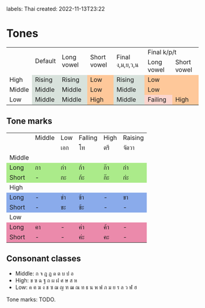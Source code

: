 labels: Thai
created: 2022-11-13T23:22

# Tones

<table>
	<tr><td rowspan="2"></td rowspan="2"><td rowspan="2">Default</td><td rowspan="2">Long vowel</td><td rowspan="2">Short vowel</td><td rowspan="2">Final ง,ม,ย,ว,น</td><td colspan="2">Final k/p/t</td></tr>
	<tr><td>Long vowel</td><td>Short vowel</td></tr>
	<tr><td>High</td><td style="background-color: #d8e2dc;">Rising</td><td style="background-color: #d8e2dc;">Rising</td><td style="background-color: #fec89a;">Low</td><td style="background-color: #d8e2dc;">Rising</td><td colspan="2" style="background-color: #fec89a;">Low</td></tr>
	<tr><td>Middle</td><td style="background-color: #d8e2dc;">Middle</td><td style="background-color: #d8e2dc;">Middle</td><td style="background-color: #fec89a;">Low</td><td style="background-color: #d8e2dc;">Middle</td><td colspan="2" style="background-color: #fec89a;">Low</td></tr>
	<tr><td>Low</td><td style="background-color: #d8e2dc;">Middle</td><td style="background-color: #d8e2dc;">Middle</td><td style="background-color: #fec89a;">High</td><td style="background-color: #d8e2dc;">Middle</td><td style="background-color: #fcd5ce;">Failing</td><td style="background-color: #fec89a;">High</td></tr>
</table>

## Tone marks

<table>
	<tr>
		<td></td><td>Middle</td><td>Low</td><td>Falling</td><td>High</td><td>Raising</td>
	</tr>
	<tr>
		<td></td><td></td><td>เอก</td><td>โท</td><td>ตรี</td><td>จัตวา</td>
	</tr>
	<tr>
		<td>Middle</td><td></td><td></td><td></td><td></td><td></td>
	</tr>
	<tr style="background-color: #ABEB8A;">
		<td>Long</td><td>กา</td><td>ก่า</td><td>ก้า</td><td>ก๊า</td><td>ก๋า</td>
	</tr>
	<tr style="background-color: #ABEB8A;">
		<td>Short</td><td>-</td><td>กะ</td><td>ก้ะ</td><td>ก๊ะ</td><td>ก๋ะ</td>
	</tr>
	<tr>
		<td>High</td><td></td><td></td><td></td><td></td><td></td>
	</tr>
	<tr style="background-color: #8AABEB;">
		<td>Long</td><td>-</td><td>ข่า</td><td>ข้า</td><td>-</td><td>ขา</td>
	</tr>
	<tr style="background-color: #8AABEB;">
		<td>Short</td><td>-</td><td>ขะ</td><td>ข้ะ</td><td>-</td><td>-</td>
	</tr>
	<tr>
		<td>Low</td><td></td><td></td><td></td><td></td><td></td>
	</tr>
	<tr style="background-color: #EB8AAB;">
		<td>Long</td><td>คา</td><td>-</td><td>ค่า</td><td>ค้า</td><td>-</td>
	</tr>
	<tr style="background-color: #EB8AAB;">
		<td>Short</td><td>-</td><td>-</td><td>ค่ะ</td><td>คะ</td><td>-</td>
	</tr>
</table>

## Consonant classes

- Middle: ก จ ฎ ฏ ด ต บ ป อ
- High: ข ฃ ฉ ฐ ถ ผ ฝ ศ ษ ส ห
- Low: ค ฅ ฆ ง ช ซ ฌ ญ ฑ ฒ ณ ท ธ น พ ฟ ภ ม ย ร ล ว ฬ ฮ

Tone marks: TODO.
